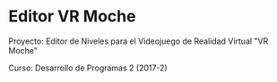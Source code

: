 # Editor VR Moche

Proyecto: Editor de Niveles para el Videojuego de Realidad Virtual "VR Moche"

Curso: Desarrollo de Programas 2 (2017-2)
